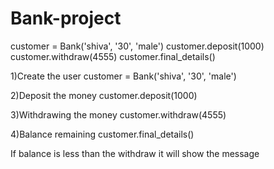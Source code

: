 # Bank-project
customer = Bank('shiva', '30', 'male')
customer.deposit(1000)
customer.withdraw(4555)
customer.final_details()


1)Create the user 
customer = Bank('shiva', '30', 'male')

2)Deposit the money
customer.deposit(1000)

3)Withdrawing the money
customer.withdraw(4555)

4)Balance remaining 
customer.final_details()

If balance is less than the withdraw it will show the message